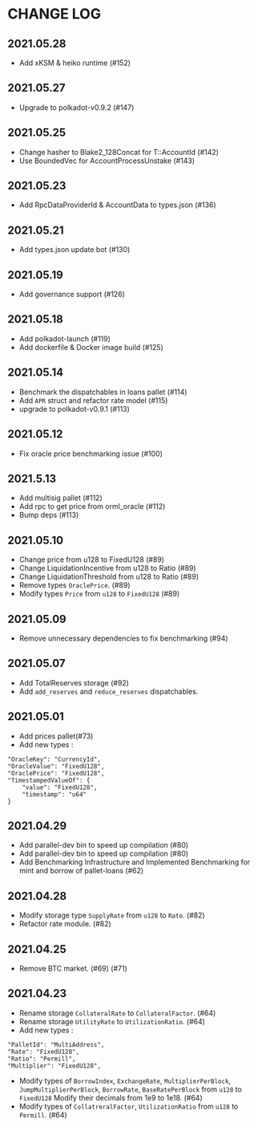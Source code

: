 # CHANGE LOG

## 2021.05.28

-   Add xKSM & heiko runtime (#152)

## 2021.05.27

-   Upgrade to polkadot-v0.9.2 (#147)

## 2021.05.25

-   Change hasher to Blake2_128Concat for T::AccountId (#142)
-   Use BoundedVec for AccountProcessUnstake (#143)

## 2021.05.23

-   Add RpcDataProviderId & AccountData to types.json (#136)

## 2021.05.21

-   Add types.json update bot (#130)

## 2021.05.19

-   Add governance support (#126)

## 2021.05.18

-   Add polkadot-launch (#119)
-   Add dockerfile & Docker image build (#125)

## 2021.05.14

-   Benchmark the dispatchables in loans pallet (#114)
-   Add `APR` struct and refactor rate model (#115)
-   upgrade to polkadot-v0.9.1 (#113)

## 2021.05.12

-   Fix oracle price benchmarking issue (#100)

## 2021.5.13

-   Add multisig pallet (#112)
-   Add rpc to get price from orml_oracle (#112)
-   Bump deps (#113)

## 2021.05.10

-   Change price from u128 to FixedU128 (#89)
-   Change LiquidationIncentive from u128 to Ratio (#89)
-   Change LiquidationThreshold from u128 to Ratio (#89)
-   Remove types `OraclePrice`. (#89)
-   Modify types `Price` from `u128` to `FixedU128` (#89)

## 2021.05.09

-   Remove unnecessary dependencies to fix benchmarking (#94)

## 2021.05.07

-   Add TotalReserves storage (#92)
-   Add `add_reserves` and `reduce_reserves` dispatchables.

## 2021.05.01

-   Add prices pallet(#73)
-   Add new types :

```
"OracleKey": "CurrencyId",
"OracleValue": "FixedU128",
"OraclePrice": "FixedU128",
"TimestampedValueOf": {
    "value": "FixedU128",
    "timestamp": "u64"
}
```

## 2021.04.29

-   Add parallel-dev bin to speed up compilation (#80)
-   Add parallel-dev bin to speed up compilation (#80)
-   Add Benchmarking Infrastructure and Implemented Benchmarking for mint and borrow of pallet-loans (#62)

## 2021.04.28

-   Modify storage type `SupplyRate` from `u128` to `Rate`. (#82)
-   Refactor rate module. (#82)

## 2021.04.25

-   Remove BTC market. (#69) (#71)

## 2021.04.23

-   Rename storage `CollateralRate` to `CollateralFactor`. (#64)
-   Rename storage `UtilityRate` to `UtilizationRatio`. (#64)
-   Add new types :

```
"PalletId": "MultiAddress",
"Rate": "FixedU128",
"Ratio": "Permill",
"Multiplier": "FixedU128",
```

-   Modify types of `BorrowIndex`, `ExchangeRate`, `MultiplierPerBlock`, `JumpMultiplierPerBlock`, `BorrowRate`, `BaseRatePerBlock` from `u128` to `FixedU128` Modify their decimals from 1e9 to 1e18. (#64)
-   Modify types of `CollatreralFactor`, `UtilizationRatio` from `u128` to `Permill`. (#64)
